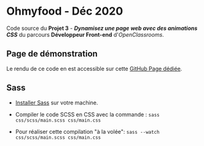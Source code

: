 # Ohmyfood - Déc 2020

Code source du __Projet 3__ - ___Dynamisez une page web avec des animations CSS___ du parcours __Développeur Front-end__ d'_OpenClassrooms_.

## Page de démonstration

Le rendu de ce code en est accessible sur cette [GitHub Page dédiée](https://logic-fabric.github.io/LoicMangin_3_17122020/).

## Sass

- [Installer Sass](https://sass-lang.com/install) sur votre machine.

- Compiler le code SCSS en CSS avec la commande : `sass css/scss/main.scss css/main.css`

- Pour réaliser cette compilation "à la volée": `sass --watch css/scss/main.scss css/main.css`